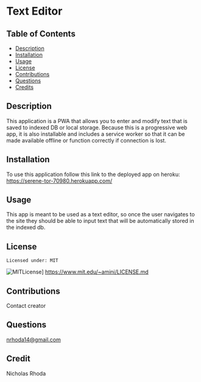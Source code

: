 # Text Editor
  
  ## Table of Contents
  * [Description](#description)
  * [Installation](#installation)
  * [Usage](#usage)
  * [License](#license)
  * [Contributions](#contributions)
  * [Questions](#questions)
  * [Credits](#name)
  
  ## Description
  This application is a PWA that allows you to enter and modify text that is saved to indexed DB or local storage.  Because this is a progressive web app, it is also installable and includes a service worker so that it can be made available offline or function correctly if connection is lost.

  ## Installation
  To use this application follow this link to the deployed app on heroku: https://serene-tor-70980.herokuapp.com/

  ## Usage
  This app is meant to be used as a text editor, so once the user navigates to the site they should be able to input text that will be automatically stored in the indexed db.

  ## License 
    Licensed under: MIT
  ![MITLicense](https://img.shields.io/badge/License-MIT-blue.svg)]
  https://www.mit.edu/~amini/LICENSE.md
  
  ## Contributions
  Contact creator

  ## Questions
  nrhoda14@gmail.com

  ## Credit
  Nicholas Rhoda